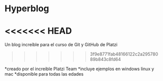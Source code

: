 # Hyperblog
<<<<<<< HEAD
=======
Un blog increíble para el curso de Git y GitHub de Platzi
>>>>>>> 3f9e8771fab48166122c2a29578089b843c8fd64

*creado por el increible Platzi Team
*incluye ejemplos en windows linux y mac
*disponible para todas las edades